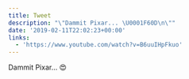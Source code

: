 ```yaml
---
title: Tweet
description: "\"Dammit Pixar... \U0001F60D\n\""
date: '2019-02-11T22:02:23+00:00'
links:
  - 'https://www.youtube.com/watch?v=B6uuIHpFkuo'
---
```

Dammit Pixar... 😍
